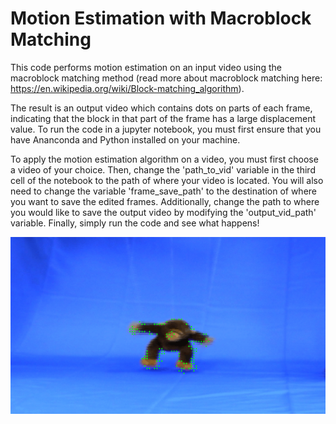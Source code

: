# Motion Estimation with Macroblock Matching

This code performs motion estimation on an input video using the macroblock matching method (read more about macroblock matching here: https://en.wikipedia.org/wiki/Block-matching_algorithm). 

The result is an output video which contains dots on parts of each frame, indicating that the block in that part of the frame has a large displacement value. To run the code in a jupyter notebook, you must first ensure that you have Ananconda and Python installed on your machine. 

To apply the motion estimation algorithm on a video, you must first choose a video of your choice. Then, change the 'path_to_vid'
variable in the third cell of the notebook to the path of where your video is located. You will also need to change the variable
'frame_save_path' to the destination of where you want to save the edited frames. Additionally, change the path to where you would 
like to save the output video by modifying the 'output_vid_path' variable. Finally, simply run the code and see what happens! 

![ScreenShot](https://github.com/EileenWang1996/Motion-Estimation/blob/master/frame_example.tif)

